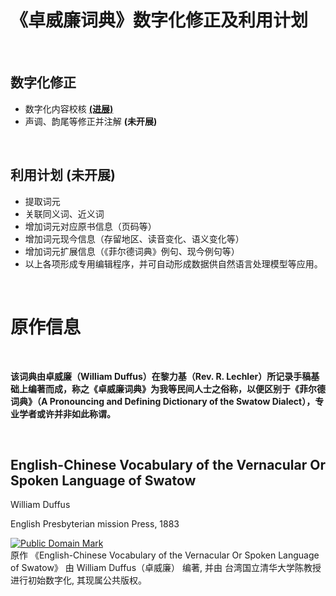 # 《卓威廉词典》数字化修正及利用计划

<br>

## 数字化修正

<!-- 注：其实该项工作早在 2009-2010 年当时海墘闽语论坛老刘等人已经弄得差不多完成了，而且听说当时有所谓学者（非台湾）带头同时在弄数字化，而至今相关项目却杳无音讯。个人猜测前述这些人在熟悉了卓威廉字典之后，发现能用的词汇只有寥寥几成，也许就放弃了。而在本人眼里，卓威廉词典大有可为，又恰逢我撰写译文之类时常需要查询其中内容，因而仅以个人之力，在台湾陈柏中先生已完成大部分机器识别转换且初步检查的基础上，对全书正文内容进行全面校核。 -->
+ 数字化内容校核 [**(进展)**](VerifyingStatus.md)
+ 声调、韵尾等修正并注解 **(未开展)**
<!-- 注：本人今年有要事在身，完成正文内容校核后，其他计划将暂停至本人有时间时再行开展。 -->

<br>

## 利用计划 (未开展)

+ 提取词元
+ 关联同义词、近义词
+ 增加词元对应原书信息（页码等）
+ 增加词元现今信息（存留地区、读音变化、语义变化等）
+ 增加词元扩展信息（《菲尔德词典》例句、现今例句等）
+ 以上各项形成专用编辑程序，并可自动形成数据供自然语言处理模型等应用。

<br>

# 原作信息

<br>

**该词典由卓威廉（William Duffus）在黎力基（Rev. R. Lechler）所记录手稿基础上编著而成，称之《卓威廉词典》为我等民间人士之俗称，以便区别于《菲尔德词典》（A Pronouncing and Defining Dictionary of the Swatow Dialect），专业学者或许并非如此称谓。**

<br>

## English-Chinese Vocabulary of the Vernacular Or Spoken Language of Swatow

William Duffus

English Presbyterian mission Press, 1883

<p xmlns:dct="http://purl.org/dc/terms/">
<a rel="license" href="http://creativecommons.org/publicdomain/mark/1.0/">
<img src="http://i.creativecommons.org/p/mark/1.0/88x31.png"
     style="border-style: none;" alt="Public Domain Mark" />
</a>
<br />
原作 《<span property="dct:title">English-Chinese Vocabulary of the Vernacular Or Spoken Language of Swatow</span>》 由 <span resource="[_:creator]" rel="dct:creator"><span property="dct:title">William Duffus（卓威廉）</span></span> 编著, 并由 <span resource="[_:publisher]" rel="dct:publisher"><span property="dct:title">台湾国立清华大学陈教授</span></span> 进行初始数字化, 其现属公共版权。
</p>

